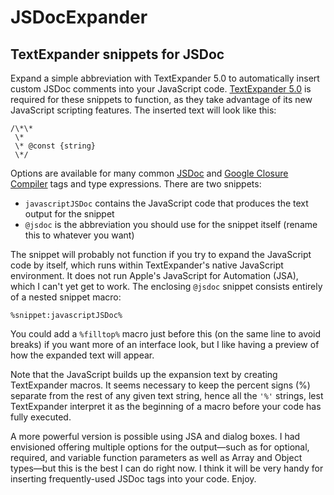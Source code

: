 # JSDocExpander
## TextExpander snippets for JSDoc

Expand a simple abbreviation with TextExpander 5.0 to automatically insert custom JSDoc comments into your JavaScript code. [TextExpander 5.0][1] is required for these snippets to function, as they take advantage of its new JavaScript scripting features. The inserted text will look like this:
```
/\*\*
 \* 
 \* @const {string} 
 \*/
```
Options are available for many common [JSDoc][2] and [Google Closure Compiler][3] tags and type expressions. There are two snippets:

- `javascriptJSDoc` contains the JavaScript code that produces the text output for the snippet
- `@jsdoc` is the abbreviation you should use for the snippet itself (rename this to whatever you want)

The snippet will probably not function if you try to expand the JavaScript code by itself, which runs within TextExpander's native JavaScript environment. It does not run Apple's JavaScript for Automation (JSA), which I can't yet get to work. The enclosing `@jsdoc` snippet consists entirely of a nested snippet macro:

```
%snippet:javascriptJSDoc%
```

You could add a `%filltop%` macro just before this (on the same line to avoid breaks) if you want more of an interface look, but I like having a preview of how the expanded text will appear.

Note that the JavaScript builds up the expansion text by creating TextExpander macros. It seems necessary to keep the percent signs (%) separate from the rest of any given text string, hence all the `'%'` strings, lest TextExpander interpret it as the beginning of a macro before your code has fully executed.

A more powerful version is possible using JSA and dialog boxes. I had envisioned offering multiple options for the output—such as for optional, required, and variable function parameters as well as Array and Object types—but this is the best I can do right now. I think it will be very handy for inserting frequently-used JSDoc tags into your code. Enjoy.

[1]:  http://smilesoftware.com/TextExpander/index.html "TextExpander"
[2]: http://usejsdoc.org/index.html "JSDoc"
[3]: https://developers.google.com/closure/compiler/docs/js-for-compiler "Annotating JavaScript for the Closure Compiler"